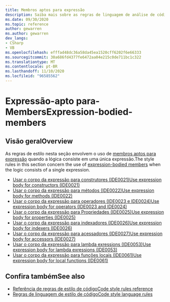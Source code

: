 ```yaml
---
title: Membros aptos para expressão
description: Saiba mais sobre as regras de linguagem de análise de código para membros do Expression-apto para
ms.date: 09/30/2020
ms.topic: reference
author: gewarren
ms.author: gewarren
dev_langs:
- CSharp
- VB
ms.openlocfilehash: efffad48dc36a58da45ea1520cff6202f6e66333
ms.sourcegitcommit: 30a686fd4377fe6472aa04e215c0de711bc1c322
ms.translationtype: MT
ms.contentlocale: pt-BR
ms.lasthandoff: 11/10/2020
ms.locfileid: "96585562"
---
```

# <a name="expression-bodied-members"></a><span data-ttu-id="5d77c-103">Expressão-apto para-Members</span><span class="sxs-lookup"><span data-stu-id="5d77c-103">Expression-bodied-members</span></span>

## <a name="overview"></a><span data-ttu-id="5d77c-104">Visão geral</span><span class="sxs-lookup"><span data-stu-id="5d77c-104">Overview</span></span>

<span data-ttu-id="5d77c-105">As regras de estilo nesta seção envolvem o uso de [membros aptos para expressão](../../../csharp/programming-guide/statements-expressions-operators/expression-bodied-members.md) quando a lógica consiste em uma única expressão.</span><span class="sxs-lookup"><span data-stu-id="5d77c-105">The style rules in this section concern the use of [expression-bodied members](../../../csharp/programming-guide/statements-expressions-operators/expression-bodied-members.md) when the logic consists of a single expression.</span></span>

- [<span data-ttu-id="5d77c-106">Usar o corpo da expressão para construtores (IDE0021)</span><span class="sxs-lookup"><span data-stu-id="5d77c-106">Use expression body for constructors (IDE0021)</span></span>](ide0021.md)
- [<span data-ttu-id="5d77c-107">Usar o corpo da expressão para métodos (IDE0022)</span><span class="sxs-lookup"><span data-stu-id="5d77c-107">Use expression body for methods (IDE0022)</span></span>](ide0022.md)
- [<span data-ttu-id="5d77c-108">Usar o corpo da expressão para operadores (IDE0023 e IDE0024)</span><span class="sxs-lookup"><span data-stu-id="5d77c-108">Use expression body for operators (IDE0023 and IDE0024)</span></span>](ide0023-ide0024.md)
- [<span data-ttu-id="5d77c-109">Usar o corpo da expressão para Propriedades (IDE0025)</span><span class="sxs-lookup"><span data-stu-id="5d77c-109">Use expression body for properties (IDE0025)</span></span>](ide0025.md)
- [<span data-ttu-id="5d77c-110">Usar o corpo da expressão para indexadores (IDE0026)</span><span class="sxs-lookup"><span data-stu-id="5d77c-110">Use expression body for indexers (IDE0026)</span></span>](ide0026.md)
- [<span data-ttu-id="5d77c-111">Usar o corpo da expressão para acessadores (IDE0027)</span><span class="sxs-lookup"><span data-stu-id="5d77c-111">Use expression body for accessors (IDE0027)</span></span>](ide0027.md)
- [<span data-ttu-id="5d77c-112">Usar o corpo da expressão para lambda exressions (IDE0053)</span><span class="sxs-lookup"><span data-stu-id="5d77c-112">Use expression body for lambda exressions (IDE0053)</span></span>](ide0053.md)
- [<span data-ttu-id="5d77c-113">Usar o corpo da expressão para funções locais (IDE0061)</span><span class="sxs-lookup"><span data-stu-id="5d77c-113">Use expression body for local functions (IDE0061)</span></span>](ide0061.md)

## <a name="see-also"></a><span data-ttu-id="5d77c-114">Confira também</span><span class="sxs-lookup"><span data-stu-id="5d77c-114">See also</span></span>

- [<span data-ttu-id="5d77c-115">Referência de regras de estilo de código</span><span class="sxs-lookup"><span data-stu-id="5d77c-115">Code style rules reference</span></span>](index.md)
- [<span data-ttu-id="5d77c-116">Regras de linguagem de estilo de código</span><span class="sxs-lookup"><span data-stu-id="5d77c-116">Code style language rules</span></span>](language-rules.md)
